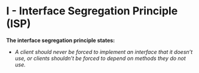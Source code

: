 # I - Interface Segregation Principle (ISP)

**The interface segregation principle states:**

- _A client should never be forced to implement an interface that it doesn’t use, or clients shouldn’t be forced to depend on methods they do not use._
